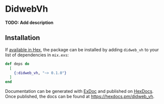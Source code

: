 # DidwebVh

**TODO: Add description**

## Installation

If [available in Hex](https://hex.pm/docs/publish), the package can be installed
by adding `didweb_vh` to your list of dependencies in `mix.exs`:

```elixir
def deps do
  [
    {:didweb_vh, "~> 0.1.0"}
  ]
end
```

Documentation can be generated with [ExDoc](https://github.com/elixir-lang/ex_doc)
and published on [HexDocs](https://hexdocs.pm). Once published, the docs can
be found at <https://hexdocs.pm/didweb_vh>.

